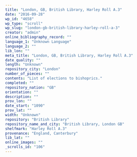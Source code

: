 ```yaml
---
title: "London, GB, British Library, Harley Roll A.3"
date: "2016-09-28"
wp_id: "4658"
wp_type: "scroll"
wp_slug: "london-gb-british-library-harley-roll-a-3"
creator: "admin"
online_bibliography_record: ""
language_1: "Unknown Language"
language_2: ""
lib_lon: ""
meta_title: "London, GB, British Library, Harley Roll A.3"
date_quality: ""
length: "Unknown"
repository_city: "London"
number_of_pieces: ""
contents: "List of elections to bishoprics."
completed: ""
repository_nation: "GB"
orientation: ""
description: ""
prov_lon: ""
date_start: "1090"
prov_lat: ""
width: "Unknown"
repository: "British Library"
repository_name_and_city: "British Library, London GB"
shelfmark: "Harley Roll A.3"
provenance: "England, Canterbury"
lib_lat: ""
online_images: ""
_scrolls_id: "106"
---
```



